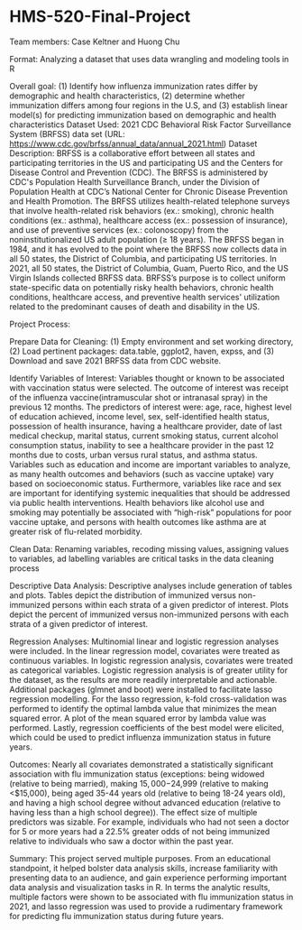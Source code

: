# HMS-520-Final-Project

Team members: Case Keltner and Huong Chu

Format: Analyzing a dataset that uses data wrangling and modeling tools in R

Overall goal: (1) Identify how influenza immunization rates differ by demographic and health characteristics, (2) determine whether immunization differs among four regions in the U.S, and (3) establish linear model(s) for predicting immunization based on demographic and health characteristics
Dataset Used: 2021 CDC Behavioral Risk Factor Surveillance System (BRFSS) data set (URL: https://www.cdc.gov/brfss/annual_data/annual_2021.html)
Dataset Description: BRFSS is a collaborative effort between all states and participating territories in the US and participating US and the Centers for Disease Control and Prevention (CDC). The BRFSS is administered by CDC's Population Health Surveillance Branch, under the Division of Population Health at CDC’s National Center for Chronic Disease Prevention and Health Promotion. The BRFSS utilizes health-related telephone surveys that involve health-related risk behaviors (ex.: smoking), chronic health conditions (ex.: asthma), healthcare access (ex.: possession of insurance), and use of preventive services (ex.: colonoscopy) from the noninstitutionalized US adult population (≥ 18 years). The BRFSS began in 1984, and it has evolved to the point where the BRFSS now collects data in all 50 states, the District of Columbia, and participating US territories. In 2021, all 50 states, the District of Columbia, Guam, Puerto Rico, and the US Virgin Islands collected BRFSS data. BRFSS’s purpose is to collect uniform state-specific data on potentially risky health behaviors, chronic health conditions, healthcare access, and preventive health services' utilization related to the predominant causes of death and disability in the US.

Project Process: 

Prepare Data for Cleaning: (1) Empty environment and set working directory, (2) Load pertinent packages: data.table, ggplot2, haven, expss, and (3) Download and save 2021 BRFSS data from CDC website.
	
Identify Variables of Interest: Variables thought or known to be associated with vaccination status were selected. The outcome of interest was receipt of  the influenza vaccine(intramuscular shot or intranasal spray) in the previous 12 months. The predictors of interest were: age, race, highest level of education achieved, income level, sex, self-identified health status, possession of health insurance, having a healthcare provider, date of last medical checkup, marital status, current smoking status, current alcohol consumption status, inability to see a healthcare provider in the past 12 months due to costs, urban versus rural status, and asthma status. Variables such as education and income are important variables to analyze, as many health outcomes and behaviors (such as vaccine uptake) vary based on socioeconomic status. Furthermore, variables like race and sex are important for identifying systemic inequalities that should be addressed via public health interventions. Health behaviors like alcohol use and smoking may potentially be associated with “high-risk” populations for poor vaccine uptake, and persons with health outcomes like asthma are at greater risk of flu-related morbidity.  

Clean Data: Renaming variables, recoding missing values, assigning values to variables, ad labelling variables are critical tasks in the data cleaning process

Descriptive Data Analysis: Descriptive analyses include generation of tables and plots. Tables depict the distribution of immunized versus non-immunized persons within each strata of a given predictor of interest. Plots depict the percent of immunized versus non-immunized persons with each strata of a given predictor of interest.

Regression Analyses: Multinomial linear and logistic regression analyses were included. In the linear regression model, covariates were treated as continuous variables. In logistic regression analysis, covariates were treated as categorical variables. Logistic regression analysis is of greater utility for the dataset, as the results are more readily interpretable and actionable. Additional packages (glmnet and boot) were installed to facilitate lasso regression modelling. For the lasso regression, k-fold cross-validation was performed to identify the optimal lambda value that minimizes the mean squared error. A plot of the mean squared error by lambda value was performed. Lastly, regression coefficients of the best model were elicited, which could be used to predict influenza immunization status in future years.

Outcomes: Nearly all covariates demonstrated a statistically significant association with flu immunization status (exceptions: being widowed (relative to being married), making $15,000-$24,999 (relative to making <$15,000), being aged 35-44 years old (relative to being 18-24 years old), and having a high school degree without advanced education (relative to having less than a high school degree)). 
The effect size of multiple predictors was sizable. For example, individuals who had not seen a doctor for 5 or more years had a 22.5% greater odds of not being immunized relative to individuals who saw a doctor within the past year. 

Summary: This project served multiple purposes. From an educational standpoint, it helped bolster  data analysis skills, increase familiarity with presenting data to an audience, and gain experience performing important data analysis and visualization tasks in R. In terms the analytic results, multiple factors were shown to be associated with flu immunization status in 2021, and lasso regression was used to provide a rudimentary framework for predicting flu immunization status during future years.
